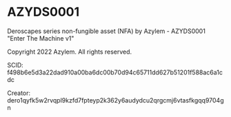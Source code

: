 # AZYDS0001
Deroscapes series non-fungible asset (NFA) by Azylem - AZYDS0001 "Enter The Machine v1"

Copyright 2022 Azylem. All rights reserved.

SCID: f498b6e5d3a22dad910a00ba6dc00b70d94c65711dd627b51201f588ac6a1cdc

Creator: dero1qyfk5w2rvqpl9kzfd7fpteyp2k362y6audydcu2qrgcmj6vtasfkgqq9704gn

